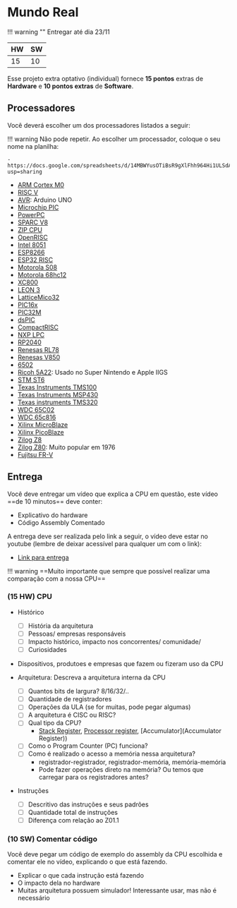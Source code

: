 # Mundo Real

!!! warning ""
    Entregar até dia 23/11

| HW | SW |
|----|----|
| 15 | 10 |

Esse projeto extra optativo (individual) fornece **15 pontos** 
extras de **Hardware** e **10 pontos extras** de **Software**. 

## Processadores

Você deverá escolher um dos processadores listados a seguir:

!!! warning 
    Não pode repetir. Ao escolher um processador, coloque o seu nome na planilha:
    
    - https://docs.google.com/spreadsheets/d/14MBWYusOTiBsR9gXlFhh964Hi1ULSdAOSlLffCnFaP0/edit?usp=sharing 
    

- [ARM Cortex M0](https://en.wikipedia.org/wiki/ARM_Cortex-M)
- [RISC V](https://en.wikipedia.org/wiki/RISC-V)
- [AVR](https://www.google.com/search?q=avr+microcontroller+wiki): Arduino UNO
- [Microchip PIC ](https://en.wikipedia.org/wiki/PIC_microcontrollers)
- [PowerPC](https://en.wikipedia.org/wiki/PowerPC)
- [SPARC V8](https://en.wikipedia.org/wiki/SPARC)
- [ZIP CPU](https://zipcpu.com/)
- [OpenRISC](https://openrisc.io/)
- [Intel 8051](https://en.wikipedia.org/wiki/8051)
- [ESP8266](https://en.wikipedia.org/wiki/ESP8266)
- [ESP32 RISC](https://en.wikipedia.org/wiki/ESP32)
- [Motorola S08](https://en.wikipedia.org/wiki/Motorola_S08)
- [Motorola 68hc12](https://en.wikipedia.org/wiki/Motorola_S08)
- [XC800](https://en.wikipedia.org/wiki/XC800_family)
- [LEON 3](https://www.gaisler.com/index.php/products/processors/leon3)
- [LatticeMico32](https://en.wikipedia.org/wiki/LatticeMico32)
- [PIC16x](https://en.wikipedia.org/wiki/PIC16x84)
- [PIC32M](https://en.wikipedia.org/wiki/PIC_microcontrollers#PIC32M_MIPS-based_line)
- [dsPIC](https://en.wikipedia.org/wiki/PIC_microcontrollers#PIC24_and_dsPIC)
- [CompactRISC](https://en.wikipedia.org/wiki/CompactRISC)
- [NXP LPC](https://en.wikipedia.org/wiki/NXP_LPC)
- [RP2040](https://en.wikipedia.org/wiki/RP2040)
- [Renesas RL78](https://en.wikipedia.org/wiki/RL78)
- [Renesas V850](https://en.wikipedia.org/wiki/V850)
- [6502](https://en.wikipedia.org/wiki/MOS_Technology_6502)
- [Ricoh 5A22](https://en.wikipedia.org/wiki/Ricoh_5A22): Usado no Super Nintendo e Apple IIGS
- [STM ST6](https://en.wikipedia.org/wiki/ST6_and_ST7)
- [Texas Instruments TMS100](https://en.wikipedia.org/wiki/Texas_Instruments_TMS1000)
- [Texas Instruments MSP430](https://en.wikipedia.org/wiki/TI_MSP430)
- [Texas instruments TMS320](https://en.wikipedia.org/wiki/Texas_Instruments_TMS320)
- [WDC 65C02](https://en.wikipedia.org/wiki/WDC_65C02)
- [WDC 65c816](https://en.wikipedia.org/wiki/WDC_65C816)
- [Xilinx MicroBlaze](https://en.wikipedia.org/wiki/MicroBlaze)
- [Xilinx PicoBlaze](https://en.wikipedia.org/wiki/PicoBlaze)
- [Zilog Z8](https://en.wikipedia.org/wiki/Zilog_Z8)
- [Zilog Z80](https://en.wikipedia.org/wiki/Zilog_Z80): Muito popular em 1976
- [Fujitsu FR-V](https://en.wikipedia.org/wiki/FR-V_(microprocessor))

## Entrega

Você deve entregar um vídeo que explica a CPU em questão, este vídeo ==de 10 minutos== deve conter:

- Explicativo do hardware
- Código Assembly Comentado

A entrega deve ser realizada pelo link a seguir, o vídeo deve estar no youtube (lembre de deixar acessível para qualquer um com o link):

- [Link para entrega](https://docs.google.com/forms/d/e/1FAIpQLSeTF5fCUlGqZBWhO6w_9HVgQ5nIxPIgawWLaW3n7M1L_bKaew/viewform?usp=sf_link)

!!! warning
    ==Muito importante que sempre que possível realizar uma comparação com a nossa CPU==
    
### (**15 HW**) CPU

- Histórico
    - [ ] História da arquitetura
    - [ ] Pessoas/ empresas responsáveis
    - [ ] Impacto histórico, impacto nos concorrentes/ comunidade/
    - [ ] Curiosidades
    
- Dispositivos, produtoes e empresas que fazem ou fizeram uso da CPU
    
- Arquitetura: Descreva a arquitetura interna da CPU
 
    - [ ] Quantos bits de largura? 8/16/32/..
    - [ ] Quantidade de registradores
    - [ ] Operações da ULA (se for muitas, pode pegar algumas)
    - [ ] A arquitetura é CISC ou RISC?
    - [ ] Qual tipo da CPU? 
        - [Stack Register](https://en.wikipedia.org/wiki/Stack_register), [Processor register](https://en.wikipedia.org/wiki/Processor_register), [Accumulator](Accumulator Register))
    - [ ] Como o Program Counter (PC) funciona? 
    - [ ] Como é realizado o acesso a memória nessa arquitetura? 
        - registrador-registrador, registrador-memória, memória-memória
        - Pode fazer operações direto na memória? Ou temos que carregar para os registradores antes?

- Instruções
    - [ ] Descritivo das instruções e seus padrões
    - [ ] Quantidade total de instruções
    - [ ] Diferença com relação ao Z01.1 

### (**10 SW**) Comentar código

Você deve pegar um código de exemplo do assembly da CPU escolhida e comentar ele no vídeo, explicando o que está fazendo.

- Explicar o que cada instrução está fazendo
- O impacto dela no hardware
- Muitas arquitetura possuem simulador! Interessante usar, mas não é necessário

